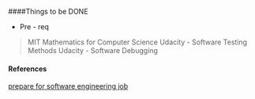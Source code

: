 ####Things to be DONE

* Pre - req
> MIT Mathematics for Computer Science
> Udacity - Software Testing Methods
> Udacity - Software Debugging




#### References
[prepare for software engineering job](http://www.quora.com/How-can-I-prepare-myself-to-be-a-software-engineer-at-Google)
